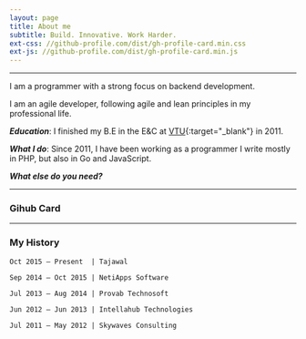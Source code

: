 ```yaml
---
layout: page
title: About me
subtitle: Build. Innovative. Work Harder.
ext-css: //github-profile.com/dist/gh-profile-card.min.css
ext-js: //github-profile.com/dist/gh-profile-card.min.js
---
```

___

I am a programmer with a strong focus on backend development. 

I am an agile developer, following agile and lean principles in my professional life.

***Education***: I finished my B.E in the E&C at [VTU](https://en.wikipedia.org/wiki/Visvesvaraya_Technological_University){:target="_blank"} in 2011.

***What I do***: Since 2011, I have been working as a programmer I write mostly in PHP, but also in Go and JavaScript.

***What else do you need?***

___

### Gihub Card

<div markdown="1" id="github-card" data-username="irfanbaigdev">
</div>

___


### My History
```
Oct 2015 – Present  | Tajawal

Sep 2014 – Oct 2015 | NetiApps Software

Jul 2013 – Aug 2014 | Provab Technosoft

Jun 2012 – Jun 2013 | Intellahub Technologies

Jul 2011 – May 2012 | Skywaves Consulting 
```
